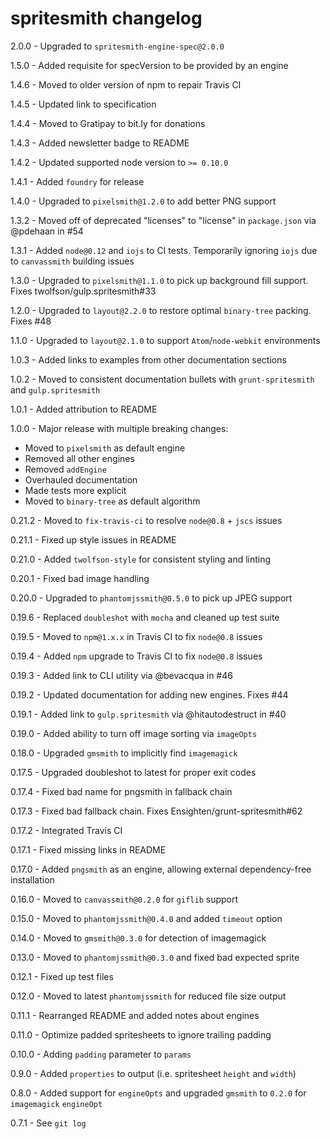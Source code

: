 # spritesmith changelog
2.0.0 - Upgraded to `spritesmith-engine-spec@2.0.0`

1.5.0 - Added requisite for specVersion to be provided by an engine

1.4.6 - Moved to older version of npm to repair Travis CI

1.4.5 - Updated link to specification

1.4.4 - Moved to Gratipay to bit.ly for donations

1.4.3 - Added newsletter badge to README

1.4.2 - Updated supported node version to `>= 0.10.0`

1.4.1 - Added `foundry` for release

1.4.0 - Upgraded to `pixelsmith@1.2.0` to add better PNG support

1.3.2 - Moved off of deprecated "licenses" to "license" in `package.json` via @pdehaan in #54

1.3.1 - Added `node@0.12` and `iojs` to CI tests. Temporarily ignoring `iojs` due to `canvassmith` building issues

1.3.0 - Upgraded to `pixelsmith@1.1.0` to pick up background fill support. Fixes twolfson/gulp.spritesmith#33

1.2.0 - Upgraded to `layout@2.2.0` to restore optimal `binary-tree` packing. Fixes #48

1.1.0 - Upgraded to `layout@2.1.0` to support `Atom`/`node-webkit` environments

1.0.3 - Added links to examples from other documentation sections

1.0.2 - Moved to consistent documentation bullets with `grunt-spritesmith` and `gulp.spritesmith`

1.0.1 - Added attribution to README

1.0.0 - Major release with multiple breaking changes:

- Moved to `pixelsmith` as default engine
- Removed all other engines
- Removed `addEngine`
- Overhauled documentation
- Made tests more explicit
- Moved to `binary-tree` as default algorithm

0.21.2 - Moved to `fix-travis-ci` to resolve `node@0.8` + `jscs` issues

0.21.1 - Fixed up style issues in README

0.21.0 - Added `twolfson-style` for consistent styling and linting

0.20.1 - Fixed bad image handling

0.20.0 - Upgraded to `phantomjssmith@0.5.0` to pick up JPEG support

0.19.6 - Replaced `doubleshot` with `mocha` and cleaned up test suite

0.19.5 - Moved to `npm@1.x.x` in Travis CI to fix `node@0.8` issues

0.19.4 - Added `npm` upgrade to Travis CI to fix `node@0.8` issues

0.19.3 - Added link to CLI utility via @bevacqua in #46

0.19.2 - Updated documentation for adding new engines. Fixes #44

0.19.1 - Added link to `gulp.spritesmith` via @hitautodestruct in #40

0.19.0 - Added ability to turn off image sorting via `imageOpts`

0.18.0 - Upgraded `gmsmith` to implicitly find `imagemagick`

0.17.5 - Upgraded doubleshot to latest for proper exit codes

0.17.4 - Fixed bad name for pngsmith in fallback chain

0.17.3 - Fixed bad fallback chain. Fixes Ensighten/grunt-spritesmith#62

0.17.2 - Integrated Travis CI

0.17.1 - Fixed missing links in README

0.17.0 - Added `pngsmith` as an engine, allowing external dependency-free installation

0.16.0 - Moved to `canvassmith@0.2.0` for `giflib` support

0.15.0 - Moved to `phantomjssmith@0.4.0` and added `timeout` option

0.14.0 - Moved to `gmsmith@0.3.0` for detection of imagemagick

0.13.0 - Moved to `phantomjssmith@0.3.0` and fixed bad expected sprite

0.12.1 - Fixed up test files

0.12.0 - Moved to latest `phantomjssmith` for reduced file size output

0.11.1 - Rearranged README and added notes about engines

0.11.0 - Optimize padded spritesheets to ignore trailing padding

0.10.0 - Adding `padding` parameter to `params`

0.9.0 - Added `properties` to output (i.e. spritesheet `height` and `width`)

0.8.0 - Added support for `engineOpts` and upgraded `gmsmith` to `0.2.0` for `imagemagick` `engineOpt`

0.7.1 - See `git log`
